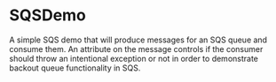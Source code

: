 # SQSDemo

A simple SQS demo that will produce messages for an SQS queue and consume them.  An attribute on the
message controls if the consumer should throw an intentional exception or not in order to demonstrate
backout queue functionality in SQS.
    